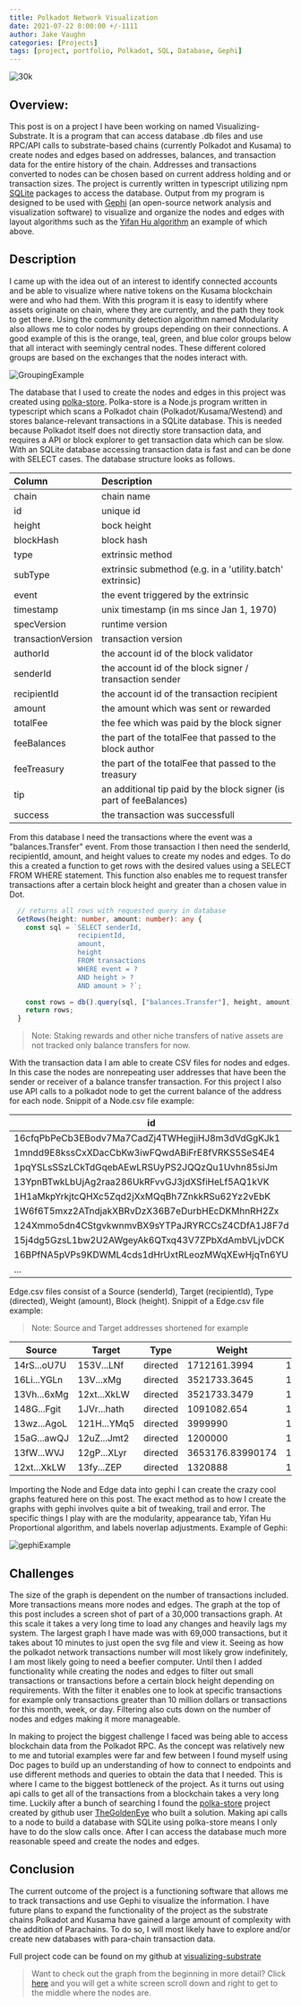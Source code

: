 ```yaml
---
title: Polkadot Network Visualization
date: 2021-07-22 8:00:00 +/-1111
author: Jake Vaughn
categories: [Projects]
tags: [project, portfolio, Polkadot, SQL, Database, Gephi]
---
```


![30k](/images/Polkadot_Network_Visualization/30kCR.svg)

## Overview:
This post is on a project I have been working on named Visualizing-Substrate. It is a program that can access database .db files and use RPC/API calls to substrate-based chains (currently Polkadot and Kusama) to create nodes and edges based on addresses, balances, and transaction data for the entire history of the chain. Addresses and transactions converted to nodes can be chosen based on current address holding and or transaction sizes. The project is currently written in typescript utilizing npm [SQLite](https://www.npmjs.com/package/better-sqlite3) packages to access the database. Output from my program is designed to be used with [Gephi](https://gephi.org/) (an open-source network analysis and visualization software) to visualize and organize the nodes and edges with layout algorithms such as the [Yifan Hu algorithm](http://yifanhu.net/PUB/graph_draw_small.pdf) an example of which above.

## Description
I came up with the idea out of an interest to identify connected accounts and be able to visualize where native tokens on the Kusama blockchain were and who had them. With this program it is easy to identify where assets originate on chain, where they are currently, and the path they took to get there. Using the community detection algorithm named Modularity also allows me to color nodes by groups depending on their connections. A good example of this is the orange, teal, green, and blue color groups below that all interact with seemingly central nodes. These different colored groups are based on the exchanges that the nodes interact with.

![GroupingExample](/images/Polkadot_Network_Visualization/3000KSMcropped.svg)

The database that I used to create the nodes and edges in this project was created using [polka-store](https://github.com/TheGoldenEye/polka-store). Polka-store is a Node.js program written in typescript which scans a Polkadot chain (Polkadot/Kusama/Westend) and stores balance-relevant transactions in a SQLite database. This is needed because Polkadot itself does not directly store transaction data, and requires a API or block explorer to get transaction data which can be slow. With an SQLite database accessing transaction data is fast and can be done with SELECT cases. The database structure looks as follows.

|  Column            | Description                                               |
|:-------------------|:----------------------------------------------------------|
| chain              | chain name                                                |
| id                 | unique id                                                 |
| height             | bock height                                               |
| blockHash          | block hash                                                |
| type               | extrinsic method                                          |
| subType            | extrinsic submethod (e.g. in a 'utility.batch' extrinsic) |
| event              | the event triggered by the extrinsic                      |
| timestamp          | unix timestamp (in ms since Jan 1, 1970)                  |
| specVersion        | runtime version                                           |
| transactionVersion | transaction version                                       |
| authorId           | the account id of the block validator                     |
| senderId           | the account id of the block signer / transaction sender   |
| recipientId        | the account id of the transaction recipient               |
| amount             | the amount which was sent or rewarded                     |
| totalFee           | the fee which was paid by the block signer                |
| feeBalances        | the part of the totalFee that passed to the block author  |
| feeTreasury        | the part of the totalFee that passed to the treasury      |
| tip                | an additional tip paid by the block signer (is part of feeBalances)|
| success            | the transaction was successfull                           |

From this database I need the transactions where the event was a "balances.Transfer" event. From those transaction I then need the senderId, recipientId, amount, and height values to create my nodes and edges. To do this a created a function to get rows with the desired values using a SELECT FROM WHERE statement. This function also enables me to request transfer transactions after a certain block height and greater than a chosen value in Dot.

``` typescript
  // returns all rows with requested query in database
  GetRows(height: number, amount: number): any {
    const sql = `SELECT senderId,
                 recipientId,
                 amount,
                 height
                 FROM transactions
                 WHERE event = ?
                 AND height > ?
                 AND amount > ?`;

    const rows = db().query(sql, ["balances.Transfer"], height, amount);
    return rows;
  }
```

> Note: Staking rewards and other niche transfers of native assets are not tracked only balance transfers for now.

With the transaction data I am able to create CSV files for nodes and edges. In this case the nodes are nonrepeating user addresses that have been the sender or receiver of a balance transfer transaction. For this project I also use API calls to a polkadot node to get the current balance of the address for each node. Snippit of a Node.csv file example:

|id                                              |Label       |Balance         |
|------------------------------------------------|------------|----------------|
|16cfqPbPeCb3EBodv7Ma7CadZj4TWHegjiHJ8m3dVdGgKJk1|16cf...KJk1 |0               |
|1mndd9E8kssCxXDacCbKw3iwFQwdABiFrE8fVRKS5SeS4E4 |1mnd...S4E4 |0               |
|1pqYSLsSSzLCkTdGqebAEwLRSUyPS2JQQzQu1Uvhn85siJm |1pqY...siJm |0               |
|13YpnBTwkLbUjAg2raa286UkRFvvGJ3jdXSfiHeLf5AQ1kVK|13Yp...1kVK |1118622.73955348|
|1H1aMkpYrkjtcQHXc5Zqd2jXxMQqBh7ZnkkRSu62Yz2vEbK |1H1a...vEbK |1500674.07784768|
|1W6f6T5mxz2ATndjakXBRvDzX36B7eDurbHEcDKMhnRH2Zx |1W6f...H2Zx |1500642.48497351|
|124Xmmo5dn4CStgvkwnmvBX9sYTPaJRYRCCsZ4CDfA1J8F7d|124X...8F7d |1501230.64040718|
|15j4dg5GzsL1bw2U2AWgeyAk6QTxq43V7ZPbXdAmbVLjvDCK|15j4...vDCK |45117043.96     |
|16BPfNA5pVPs9KDWML4cds1dHrUxtRLeozMWqXEwHjqTn6YU|16BP...n6YU |1923324.50734206|
|...                                             |...         |...             |

Edge.csv files consist of a Source (senderId), Target (recipientId), Type (directed), Weight (amount), Block (height). Snippit of a Edge.csv file example:

> Note: Source and Target addresses shortened for example

|Source     |Target     |Type    |Weight          |Block  |Finalized|
|-----------|-----------|--------|----------------|-------|---------|
|14rS...oU7U|153V...LNf |directed|1712161.3994    |1522890|1522896  |
|16Li...YGLn|13V...xMg  |directed|3521733.3645    |1533617|1533623  |
|13Vh...6xMg|12xt...XkLW|directed|3521733.3479    |1533634|1533640  |
|148G...Fgit|1JVr...hath|directed|1091082.654     |1541641|1541647  |
|13wz...AgoL|121H...YMq5|directed|3999990         |1580090|1580096  |
|15aG...awQJ|12uZ...Jmt2|directed|1200000         |1581053|1581059  |
|13fW...WVJ |12gP...XLyr|directed|3653176.83990174|1592949|1592955  |
|12xt...XkLW|13fy...ZEP |directed|1320888         |1607021|1607027  |

Importing the Node and Edge data into gephi I can create the crazy cool graphs featured here on this post. The exact method as to how I create the graphs with gephi involves quite a bit of tweaking, trail and error. The specific things I play with are the modularity, appearance tab, Yifan Hu Proportional algorithm, and labels noverlap adjustments. Example of Gephi:

![gephiExample](/images/Polkadot_Network_Visualization/gephiExp.png)

## Challenges

The size of the graph is dependent on the number of transactions included. More transactions means more nodes and edges. The graph at the top of this post includes a screen shot of part of a 30,000 transactions graph. At this scale it takes a very long time to load any changes and heavily lags my system. The largest graph I have made was with 69,000 transactions, but it takes about 10 minutes to just open the svg file and view it. Seeing as how the polkadot network transactions number will most likely grow indefinitely, I am most likely going to need a beefier computer. Until then I added functionality while creating the nodes and edges to filter out small transactions or transactions before a certain block height depending on requirements. With the filter it enables one to look at specific transactions for example only transactions greater than 10 million dollars or transactions for this month, week, or day. Filtering also cuts down on the number of nodes and edges making it more manageable.

In making to project the biggest challenge I faced was being able to access blockchain data from the Polkadot RPC. As the concept was relatively new to me and tutorial examples were far and few between I found myself using Doc pages to build up an understanding of how to connect to endpoints and use different methods and queries to obtain the data that I needed. This is where I came to the biggest bottleneck of the project. As it turns out using api calls to get all of the transactions from a blockchain takes a very long time. Luckily after a bunch of searching I found the [polka-store](https://github.com/TheGoldenEye/polka-store) project created by github user [TheGoldenEye](https://github.com/TheGoldenEye) who built a solution. Making api calls to a node to build a database with SQLite using polka-store means I only have to do the slow calls once. After I can access the database much more reasonable speed and create the nodes and edges. 

## Conclusion
The current outcome of the project is a functioning software that allows me to track transactions and use Gephi to visualize the information. I have future plans to expand the functionality of the project as the substrate chains Polkadot and Kusama have gained a large amount of complexity with the addition of Parachains. To do so, I will most likely have to explore and/or create new databases with para-chain transaction data. 

Full project code can be found on my github at [visualizing-substrate](https://github.com/jake-vaughn/visualizing-substrate)

> Want to check out the graph from the beginning in more detail? Click [here](http://127.0.0.1:4000/images/Polkadot_Network_Visualization/30k.svg) and you will get a white screen scroll down and right to get to the middle where the nodes are.